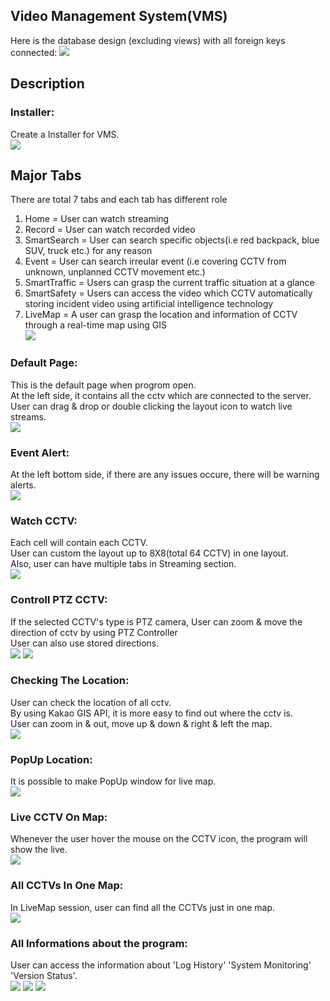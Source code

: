 ## Video Management System(VMS)
Here is the database design (excluding views) with all foreign keys connected:
![](Media/Database_design.png)

## Description

### Installer: <br/>
Create a Installer for VMS.<br/>
![](Media/Installer.png)

## Major Tabs
There are total 7 tabs and each tab has different role <br/>
1. Home = User can watch streaming <br/>
2. Record = User can watch recorded video <br/>
3. SmartSearch = User can search specific objects(i.e red backpack, blue SUV, truck etc.) for any reason <br/>
4. Event = User can search irreular event (i.e covering CCTV from unknown, unplanned CCTV movement etc.) <br/>
5. SmartTraffic = Users can grasp the current traffic situation at a glance <br/>
6. SmartSafety = Users can access the video which CCTV automatically storing incident video using artificial intelligence technology <br/>
7. LiveMap = A user can grasp the location and information of CCTV through a real-time map using GIS </br>
![](Media/major_tabs.png)

### Default Page: <br/>
This is the default page when progrom open.<br/>
At the left side, it contains all the cctv which are connected to the server. <br/>
User can drag & drop or double clicking the layout icon to watch live streams. <br/>
![](Media/Default.png)

### Event Alert: <br/>
At the left bottom side, if there are any issues occure, there will be warning alerts.<br/>
![](Media/event_alert.png)


### Watch CCTV: <br/>
Each cell will contain each CCTV.<br/>
User can custom the layout up to 8X8(total 64 CCTV) in one layout.<br/>
Also, user can have multiple tabs in Streaming section.<br/>
![](Media/cctv_controll.png)

### Controll PTZ CCTV: <br/>
If the selected CCTV's type is PTZ camera, User can zoom & move the direction of cctv by using PTZ Controller<br/>
User can also use stored directions.<br/>
![](Media/hamburger_menu.png)
![](Media/ptz_controller.png)

### Checking The Location: <br/>
User can check the location of all cctv.<br/>
By using Kakao GIS API, it is more easy to find out where the cctv is.<br/>
User can zoom in & out, move up & down & right & left the map.<br/>
![](Media/cctv_location.png)

### PopUp Location: <br/>
It is possible to make PopUp window for live map.<br/>
![](Media/PopUp.png)

### Live CCTV On Map: <br/>
Whenever the user hover the mouse on the CCTV icon, the program will show the live.<br/>
![](Media/live_cctv.png)

### All CCTVs In One Map: <br/>
In LiveMap session, user can find all the CCTVs just in one map.<br/>
![](Media/live_map.png)

### All Informations about the program: <br/>
User can access the information about 'Log History' 'System Monitoring' 'Version Status'.<br/>
![](Media/log_history.png)
![](Media/system_monitoring.png)
![](Media/version_status.png)
